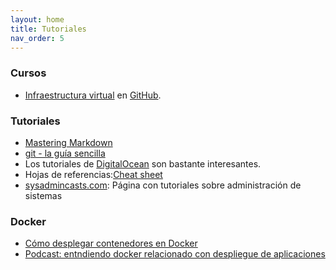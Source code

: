 ```yaml
---
layout: home
title: Tutoriales
nav_order: 5
---
```


### Cursos

* [Infraestructura virtual](http://jj.github.io/IV/	) en [GitHub](https://github.com/JJ/IV).

### Tutoriales

* [Mastering Markdown](https://guides.github.com/features/mastering-markdown/)
* [git - la guía sencilla](http://rogerdudler.github.io/git-guide/index.es.html)
* Los tutoriales de [DigitalOcean](https://www.digitalocean.com/community/tutorials) son bastante interesantes.
* Hojas de referencias:[Cheat sheet](http://www.cheat-sheets.org/)
* [sysadmincasts.com](https://sysadmincasts.com/): Página con tutoriales sobre administración de sistemas

### Docker

* [Cómo desplegar contenedores en Docker](https://platzi.com/blog/desplegar-contenedores-docker/)
* [Podcast: entndiendo docker relacionado con despliegue de aplicaciones](https://soundcloud.com/programania/programania-podcast-1)
